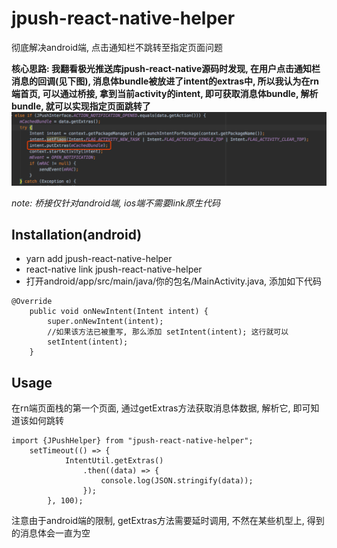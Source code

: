 # jpush-react-native-helper
彻底解决android端, 点击通知栏不跳转至指定页面问题

**核心思路: 我翻看极光推送库jpush-react-native源码时发现, 在用户点击通知栏消息的回调(见下图), 消息体bundle被放进了intent的extras中, 所以我认为在rn端首页, 可以通过桥接, 拿到当前activity的intent, 即可获取消息体bundle, 解析bundle, 就可以实现指定页面跳转了**
![Alt text|center](./screenshoot/3381545032639_.pic.jpg)


*note: 桥接仅针对android端, ios端不需要link原生代码*
## Installation(android)
- yarn add jpush-react-native-helper
- react-native link jpush-react-native-helper
- 打开android/app/src/main/java/你的包名/MainActivity.java, 添加如下代码

```
@Override
    public void onNewIntent(Intent intent) {
        super.onNewIntent(intent);
        //如果该方法已被重写, 那么添加 setIntent(intent); 这行就可以
        setIntent(intent);
    }
```

## Usage
在rn端页面栈的第一个页面, 通过getExtras方法获取消息体数据, 解析它, 即可知道该如何跳转

```
import {JPushHelper} from "jpush-react-native-helper";
    setTimeout(() => {
            IntentUtil.getExtras()
                .then((data) => {
                    console.log(JSON.stringify(data));
                });
        }, 100);

```
    
注意由于android端的限制, getExtras方法需要延时调用, 不然在某些机型上, 得到的消息体会一直为空
